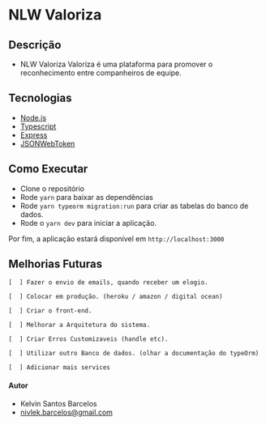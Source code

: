 # NLW Valoriza

## Descrição

- NLW Valoriza
    Valoriza é uma plataforma para promover o reconhecimento entre companheiros de equipe.

## Tecnologias

- [Node.js](https://nodejs.org/en/)
- [Typescript](https://www.typescriptlang.org/)
- [Express](https://expressjs.com/pt-br/)
- [JSONWebToken](https://github.com/auth0/node-jsonwebtoken#readme)

## Como Executar

- Clone o repositório
- Rode `yarn` para baixar as dependências
- Rode `yarn typeorm migration:run` para criar as tabelas do banco de dados.
- Rode o `yarn dev` para iniciar a aplicação.

Por fim, a aplicação estará disponível em `http://localhost:3000`


## Melhorias Futuras
    [  ] Fazer o envio de emails, quando receber um elogio.
    
    [  ] Colocar em produção. (heroku / amazon / digital ocean)

    [  ] Criar o front-end.

    [  ] Melhorar a Arquitetura do sistema.

    [  ] Criar Erros Customizaveis (handle etc).

    [  ] Utilizar outro Banco de dados. (olhar a documentação do typeOrm)

    [  ] Adicionar mais services

#### Autor
- Kelvin Santos Barcelos
- nivlek.barcelos@gmail.com

